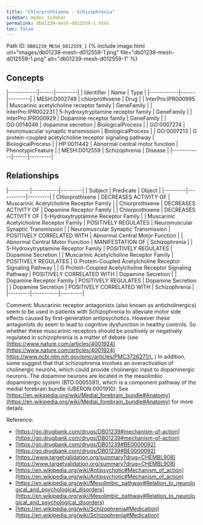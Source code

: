 ```yaml
---
title: "Chlorprothixene - Schizophrenia"
sidebar: mydoc_sidebar
permalink: db01239-mesh-d012559-1.html
toc: false 
---
```



Path ID: `DB01239_MESH_D012559_1`
{% include image.html url="images/db01239-mesh-d012559-1.png" file="db01239-mesh-d012559-1.png" alt="db01239-mesh-d012559-1" %}

## Concepts

|------------|------|---------|
| Identifier | Name | Type    |
|------------|------|---------|
| MESH:D002749 | chlorprothixene | Drug |
| InterPro:IPR000995 | Muscarinic acetylcholine receptor family | GeneFamily |
| InterPro:IPR002231 | 5-hydroxytryptamine receptor family | GeneFamily |
| InterPro:IPR000929 | Dopamine receptor family | GeneFamily |
| GO:0014046 | dopamine secretion | BiologicalProcess |
| GO:0007274 | neuromuscular synaptic transmission | BiologicalProcess |
| GO:0007213 | G protein-coupled acetylcholine receptor signaling pathway | BiologicalProcess |
| HP:0011442 | Abnormal central motor function | PhenotypicFeature |
| MESH:D012559 | Schizophrenia | Disease |
|------------|------|---------|

## Relationships

|---------|-----------|---------|
| Subject | Predicate | Object  |
|---------|-----------|---------|
| Chlorprothixene | DECREASES ACTIVITY OF | Muscarinic Acetylcholine Receptor Family |
| Chlorprothixene | DECREASES ACTIVITY OF | Dopamine Receptor Family |
| Chlorprothixene | DECREASES ACTIVITY OF | 5-Hydroxytryptamine Receptor Family |
| Muscarinic Acetylcholine Receptor Family | POSITIVELY REGULATES | Neuromuscular Synaptic Transmission |
| Neuromuscular Synaptic Transmission | POSITIVELY CORRELATED WITH | Abnormal Central Motor Function |
| Abnormal Central Motor Function | MANIFESTATION OF | Schizophrenia |
| 5-Hydroxytryptamine Receptor Family | POSITIVELY REGULATES | Dopamine Secretion |
| Muscarinic Acetylcholine Receptor Family | POSITIVELY REGULATES | G Protein-Coupled Acetylcholine Receptor Signaling Pathway |
| G Protein-Coupled Acetylcholine Receptor Signaling Pathway | POSITIVELY CORRELATED WITH | Dopamine Secretion |
| Dopamine Receptor Family | POSITIVELY REGULATES | Dopamine Secretion |
| Dopamine Secretion | POSITIVELY CORRELATED WITH | Schizophrenia |
|---------|-----------|---------|

Comment: Muscarinic receptor antagonists (also known as anticholinergics) seem to be used in patients with Schizophrenia to alleviate motor side effects caused by first-generation antipsychotics. However these antagonists do seem to lead to cognitive dysfunction in healthy controls. So whether these muscarinic receptors should be positively or negatively regulated in schizophrenia is a matter of debate (see [https://www.nature.com/articles/4001924](https://www.nature.com/articles/4001924) [https://www.ncbi.nlm.nih.gov/pmc/articles/PMC3726271/).](https://www.ncbi.nlm.nih.gov/pmc/articles/PMC3726271/).) In addition, some suggest that that schizophrenia involves an overactivation of cholinergic neurons, which could provide cholinergic input to dopaminergic neurons. The dopamine neurons are located in the mesolimbic dopaminergic system (BTO:0005591), which is a component pathway of the medial forebrain bundle (UBERON:0001910). See [https://en.wikipedia.org/wiki/Medial_forebrain_bundle#Anatomy](https://en.wikipedia.org/wiki/Medial_forebrain_bundle#Anatomy) for more details.

Reference: 
  - [https://go.drugbank.com/drugs/DB01239#mechanism-of-action](https://go.drugbank.com/drugs/DB01239#mechanism-of-action)
  - [https://go.drugbank.com/drugs/DB01239#BE0000092](https://go.drugbank.com/drugs/DB01239#BE0000092)
  - [https://www.targetvalidation.org/summary?drug=CHEMBL908](https://www.targetvalidation.org/summary?drug=CHEMBL908)
  - [https://en.wikipedia.org/wiki/Antipsychotic#Mechanism_of_action](https://en.wikipedia.org/wiki/Antipsychotic#Mechanism_of_action)
  - [https://en.wikipedia.org/wiki/Mesolimbic_pathway#Relation_to_neurological_and_psychological_disorders](https://en.wikipedia.org/wiki/Mesolimbic_pathway#Relation_to_neurological_and_psychological_disorders)
  - [https://en.wikipedia.org/wiki/Schizophrenia#Medication](https://en.wikipedia.org/wiki/Schizophrenia#Medication)
